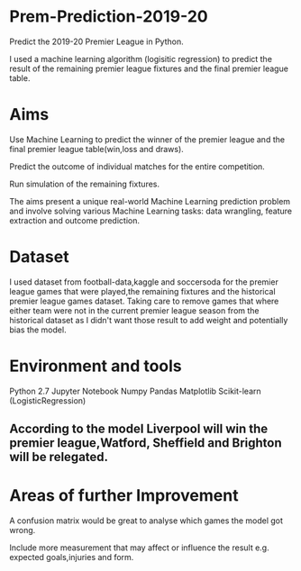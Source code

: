 # Prem-Prediction-2019-20
Predict the 2019-20 Premier League in Python.

I used a machine learning algorithm (logisitic regression) to predict the result of the remaining premier league fixtures and the final premier league table.

# Aims
Use Machine Learning to predict the winner of the premier league and the final premier league table(win,loss and draws).

Predict the outcome of individual matches for the entire competition.

Run simulation of the remaining fixtures.

The aims present a unique real-world Machine Learning prediction problem and involve solving various Machine Learning tasks: data wrangling, feature extraction and outcome prediction.

# Dataset
I used dataset from football-data,kaggle and soccersoda for the premier league games that were played,the remaining fixtures and the historical premier league games dataset.
Taking care to remove games that  where either team were not in the current premier league season from the historical dataset as I didn't want those result to add weight and potentially bias the model.

# Environment and tools
Python 2.7
Jupyter Notebook
Numpy
Pandas
Matplotlib
Scikit-learn (LogisticRegression)


## According to the model Liverpool will win the premier league,Watford, Sheffield and Brighton will be relegated.

# Areas of further Improvement

A confusion matrix would be great to analyse which games the model got wrong.

Include more measurement that may affect or influence the result e.g. expected goals,injuries and form.
